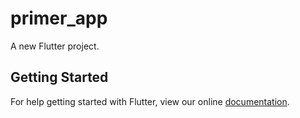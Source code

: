 # primer_app

A new Flutter project.

## Getting Started

For help getting started with Flutter, view our online
[documentation](https://flutter.io/).
